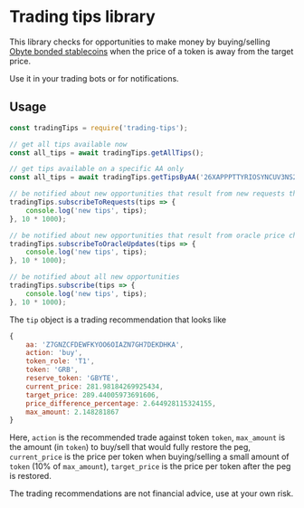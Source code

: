 # Trading tips library

This library checks for opportunities to make money by buying/selling [Obyte bonded stablecoins](https://ostable.org) when the price of a token is away from the target price.

Use it in your trading bots or for notifications.

## Usage

```js
const tradingTips = require('trading-tips');

// get all tips available now
const all_tips = await tradingTips.getAllTips();

// get tips available on a specific AA only
const all_tips = await tradingTips.getTipsByAA('26XAPPPTTYRIOSYNCUV3NS2H57X5LZLJ');

// be notified about new opportunities that result from new requests that move the price
tradingTips.subscribeToRequests(tips => {
	console.log('new tips', tips);
}, 10 * 1000);

// be notified about new opportunities that result from oracle price change
tradingTips.subscribeToOracleUpdates(tips => {
	console.log('new tips', tips);
}, 10 * 1000);

// be notified about all new opportunities
tradingTips.subscribe(tips => {
	console.log('new tips', tips);
}, 10 * 1000);

```

The `tip` object is a trading recommendation that looks like
```js
{
	aa: 'Z7GNZCFDEWFKYOO6OIAZN7GH7DEKDHKA',
	action: 'buy',
	token_role: 'T1',
	token: 'GRB',
	reserve_token: 'GBYTE',
	current_price: 281.98184269925434,
	target_price: 289.44005973691606,
	price_difference_percentage: 2.644928115324155,
	max_amount: 2.148281867
}
```
Here, `action` is the recommended trade against token `token`, `max_amount` is the amount (in `token`) to buy/sell that would fully restore the peg, `current_price` is the price per token when buying/selling a small amount of `token` (10% of `max_amount`), `target_price` is the price per token after the peg is restored.

The trading recommendations are not financial advice, use at your own risk.
